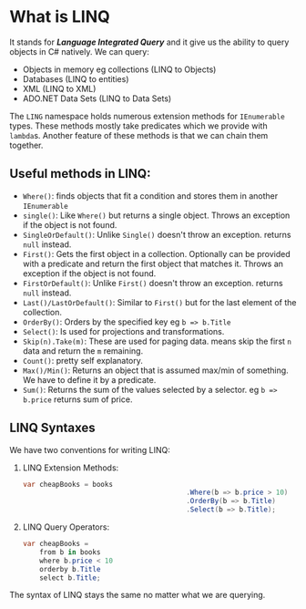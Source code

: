 # What is LINQ

It stands for ***Language Integrated Query*** and it give us the ability to query objects in C# natively.
We can query:

- Objects in memory eg collections (LINQ to Objects)
- Databases (LINQ to entities)
- XML (LINQ to XML)
- ADO.NET Data Sets (LINQ to Data Sets)

The `LING` namespace holds numerous extension methods for `IEnumerable` types.
These methods mostly take predicates which we provide with `lambda`s.
Another feature of these methods is that we can chain them together.

## Useful methods in LINQ:

- `Where()`: finds objects that fit a condition and stores them in another `IEnumerable`
- `single()`: Like `Where()` but returns a single object. Throws an exception if the object is not found.
- `SingleOrDefault()`: Unlike `Single()` doesn't throw an exception. returns `null` instead.
- `First()`: Gets the first object in a collection. Optionally can be provided with a predicate and return the first object that matches it. Throws an exception if the object is not found.
- `FirstOrDefault()`: Unlike `First()` doesn't throw an exception. returns `null` instead.
- `Last()/LastOrDefault()`: Similar to `First()` but for the last element of the collection.
- `OrderBy()`: Orders by the specified key eg `b => b.Title`
- `Select()`: Is used for projections and transformations.
- `Skip(n).Take(m)`: These are used for paging data. means skip the first `n` data and return the `m` remaining.
- `Count()`: pretty self explanatory.
- `Max()/Min()`: Returns an object that is assumed max/min of something. We have to define it by a predicate.
- `Sum()`: Returns the sum of the values selected by a selector. eg `b => b.price` returns sum of price.

## LINQ Syntaxes

We have two conventions for writing LINQ:

1.  LINQ Extension Methods:
    
    ```c#
    var cheapBooks = books
                                            .Where(b => b.price > 10)
                                            .OrderBy(b => b.Title)
                                            .Select(b => b.Title);
    ```
    
2.  LINQ Query Operators:
    
    ```c#
    var cheapBooks = 
        from b in books
        where b.price < 10
        orderby b.Title
        select b.Title;
    ```
    

The syntax of LINQ stays the same no matter what we are querying.